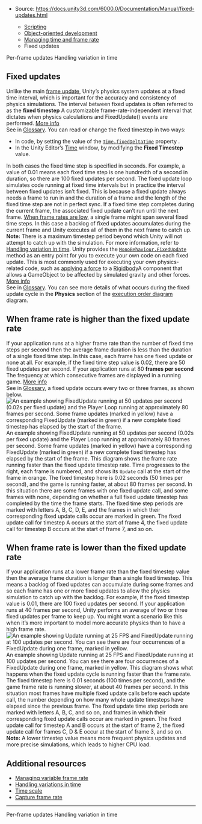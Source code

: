 * Source: https://docs.unity3d.com/6000.0/Documentation/Manual/fixed-updates.html

  * [Scripting](https://docs.unity3d.com/6000.0/Documentation/Manual/scripting.html)
  * [Object-oriented development](https://docs.unity3d.com/6000.0/Documentation/Manual/object-oriented-development.html)
  * [Managing time and frame rate](https://docs.unity3d.com/6000.0/Documentation/Manual/managing-time-and-frame-rate.html)
  * Fixed updates


[](https://docs.unity3d.com/6000.0/Documentation/Manual/time-per-frame-updates.html)
Per-frame updates
[](https://docs.unity3d.com/6000.0/Documentation/Manual/time-handling-variations.html)
Handling variation in time
## Fixed updates
Unlike the main [frame update](https://docs.unity3d.com/6000.0/Documentation/Manual/time-per-frame-updates.html), Unity’s physics system updates at a fixed time interval, which is important for the accuracy and consistency of physics simulations. The interval between fixed updates is often referred to as the **fixed timestep** A customizable frame-rate-independent interval that dictates when physics calculations and FixedUpdate() events are performed. [More info](https://docs.unity3d.com/6000.0/Documentation/Manual/class-TimeManager.html)  
See in [Glossary](https://docs.unity3d.com/6000.0/Documentation/Manual/Glossary.html#FixedTimestep). You can read or change the fixed timestep in two ways:
  * In code, by setting the value of the [`Time.fixedDeltaTime`](https://docs.unity3d.com/6000.0/Documentation/ScriptReference/Time-fixedDeltaTime.html) property .
  * In the Unity Editor’s [Time](https://docs.unity3d.com/6000.0/Documentation/Manual/class-TimeManager.html) window, by modifying the **Fixed Timestep** value.


In both cases the fixed time step is specified in seconds. For example, a value of 0.01 means each fixed time step is one hundredth of a second in duration, so there are 100 fixed updates per second.
The fixed update loop simulates code running at fixed time intervals but in practice the interval between fixed updates isn’t fixed. This is because a fixed update always needs a frame to run in and the duration of a frame and the length of the fixed time step are not in perfect sync. If a fixed time step completes during the current frame, the associated fixed update can’t run until the next frame. [When frame rates are low](https://docs.unity3d.com/6000.0/Documentation/Manual/fixed-updates.html#low-frame-rates), a single frame might span several fixed time steps. In this case a backlog of fixed updates accumulates during the current frame and Unity executes all of them in the next frame to catch up.
**Note:** There is a maximum timestep period beyond which Unity will not attempt to catch up with the simulation. For more information, refer to [Handling variation in time](https://docs.unity3d.com/6000.0/Documentation/Manual/time-handling-variations.html).
Unity provides the [`MonoBehaviour.FixedUpdate`](https://docs.unity3d.com/6000.0/Documentation/ScriptReference/MonoBehaviour.FixedUpdate.html) method as an entry point for you to execute your own code on each fixed update. This is most commonly used for executing your own physics-related code, such as [applying a force](https://docs.unity3d.com/6000.0/Documentation/ScriptReference/Rigidbody.AddForce.html) to a [Rigidbody](https://docs.unity3d.com/6000.0/Documentation/ScriptReference/Rigidbody.html)A component that allows a GameObject to be affected by simulated gravity and other forces. [More info](https://docs.unity3d.com/6000.0/Documentation/Manual/class-Rigidbody.html)  
See in [Glossary](https://docs.unity3d.com/6000.0/Documentation/Manual/Glossary.html#Rigidbody). 
You can see more details of what occurs during the fixed update cycle in the **Physics** section of the [execution order diagram](https://docs.unity3d.com/6000.0/Documentation/Manual/execution-order.html) diagram.
## When frame rate is higher than the fixed update rate
If your application runs at a higher frame rate than the number of fixed time steps per second then the average frame duration is less than the duration of a single fixed time step. In this case, each frame has one fixed update or none at all. For example, if the fixed time step value is 0.02, there are 50 fixed updates per second. If your application runs at 80 **frames per second** The frequency at which consecutive frames are displayed in a running game. [More info](https://docs.unity3d.com/6000.0/Documentation/Manual/RenderingStatistics.html)  
See in [Glossary](https://docs.unity3d.com/6000.0/Documentation/Manual/Glossary.html#framespersecond), a fixed update occurs every two or three frames, as shown below.
![An example showing FixedUpdate running at 50 updates per second \(0.02s per fixed update\) and the Player Loop running at approximately 80 frames per second. Some frame updates \(marked in yellow\) have a corresponding FixedUpdate \(marked in green\) if a new complete fixed timestep has elapsed by the start of the frame.](https://docs.unity3d.com/6000.0/Documentation/uploads/Main/TimingFixedUpdateFastFPS.png) An example showing FixedUpdate running at 50 updates per second (0.02s per fixed update) and the Player Loop running at approximately 80 frames per second. Some frame updates (marked in yellow) have a corresponding FixedUpdate (marked in green) if a new complete fixed timestep has elapsed by the start of the frame.
This diagram shows the frame rate running faster than the fixed update timestep rate. Time progresses to the right, each frame is numbered, and shows its `Update` call at the start of the frame in orange. The fixed timestep here is 0.02 seconds (50 times per second), and the game is running faster, at about 80 frames per second. In this situation there are some frames with one fixed update call, and some frames with none, depending on whether a full fixed update timestep has completed by the time the frame starts. The fixed time step periods are marked with letters A, B, C, D, E, and the frames in which their corresponding fixed update calls occur are marked in green. The fixed update call for timestep A occurs at the start of frame 4, the fixed update call for timestep B occurs at the start of frame 7, and so on.
## When frame rate is lower than the fixed update rate
If your application runs at a lower frame rate than the fixed timestep value then the average frame duration is longer than a single fixed timestep. This means a backlog of fixed updates can accumulate during some frames and so each frame has one or more fixed updates to allow the physics simulation to catch up with the backlog. For example, if the fixed timestep value is 0.01, there are 100 fixed updates per second. If your application runs at 40 frames per second, Unity performs an average of two or three fixed updates per frame to keep up. You might want a scenario like this when it’s more important to model more accurate physics than to have a high frame rate.
![An example showing Update running at 25 FPS and FixedUpdate running at 100 updates per second. You can see there are four occurrences of a FixedUpdate during one frame, marked in yellow.](https://docs.unity3d.com/6000.0/Documentation/uploads/Main/TimingFixedUpdateSlowFPS.png) An example showing Update running at 25 FPS and FixedUpdate running at 100 updates per second. You can see there are four occurrences of a FixedUpdate during one frame, marked in yellow.
This diagram shows what happens when the fixed update cycle is running faster than the frame rate. The fixed timestep here is 0.01 seconds (100 times per second), and the game frame rate is running slower, at about 40 frames per second. In this situation most frames have multiple fixed update calls before each update call, the number depending on how many whole update timesteps have elapsed since the previous frame. The fixed update time step periods are marked with letters A, B, C, and so on, and frames in which their corresponding fixed update calls occur are marked in green. The fixed update call for timestep A and B occurs at the start of frame 2, the fixed update call for frames C, D & E occur at the start of frame 3, and so on.
**Note:** A lower timestep value means more frequent physics updates and more precise simulations, which leads to higher CPU load.
## Additional resources
  * [Managing variable frame rate](https://docs.unity3d.com/6000.0/Documentation/Manual/time-per-frame-updates.html)
  * [Handling variations in time](https://docs.unity3d.com/6000.0/Documentation/Manual/time-handling-variations.html)
  * [Time scale](https://docs.unity3d.com/6000.0/Documentation/Manual/time-scale.html)
  * [Capture frame rate](https://docs.unity3d.com/6000.0/Documentation/Manual/time-capture-frame-rate.html)


* * *
[](https://docs.unity3d.com/6000.0/Documentation/Manual/time-per-frame-updates.html)
Per-frame updates
[](https://docs.unity3d.com/6000.0/Documentation/Manual/time-handling-variations.html)
Handling variation in time
